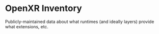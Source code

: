 # OpenXR Inventory

<!--
Copyright 2022, The Khronos Group Inc.
SPDX-License-Identifier: CC-BY-4.0
-->

Publicly-maintained data about what runtimes (and ideally layers) provide what extensions, etc.

